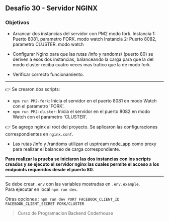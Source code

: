 ## Desafio 30 - Servidor NGINX

### Objetivos

- Arrancar dos instancias del servidor con PM2 modo fork.
  Instancia 1: Puerto 8081, parametro FORK. modo watch
  Instancia 2: Puerto 8082, parametro CLUSTER. modo watch

- Configurar Nginx para que las rutas /info y randoms/ (puerto 80) se deriven a esos dos instancias, balanceando la carga para que la del modo cluster reciba cuatro veces mas trafico que la de modo fork.

- Verificar correcto funcionamiento.

---

:point_right: Se crearon dos scripts:

- `npm run PM2-fork`: Inicia el servidor en el puerto 8081 en modo Watch con el parametro 'FORK'.
- `npm run PM2-cluster`: Inicia el servidor en el puerto 8082 en modo Watch con el parametro 'CLUSTER'.

:point_right: Se agrego nginx al root del proyecto. Se aplicaron las configuraciones correspondientes en `nginx.conf`.

- Las rutas /info y /randoms utilizan el usptream node_app como proxy para realizar el balanceo de carga correspondiente.

**Para realizar la prueba se iniciaron las dos instancias con los scripts creados y se ejecuto el servidor nginx las cuales permite el acceso a los endpoints requeridos desde el puerto 80.**

---

Se debe crear `.env` con las variables mostradas en `.env.example`.  
Para ejecutar en local `npm run dev`.

Otras opciones : `npm run dev PORT FACEBOOK_CLIENT_ID FACEBOOK_CLIENT_SECRET FORK/CLUSTER`

> Curso de Programacion Backend Coderhouse
